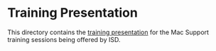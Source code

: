 # Training Presentation
This directory contains the [training presentation](https://gitpitch.com/UCL/Mac-Support-Resources?p=Training-Presentation) for the Mac Support training sessions being offered by ISD.
